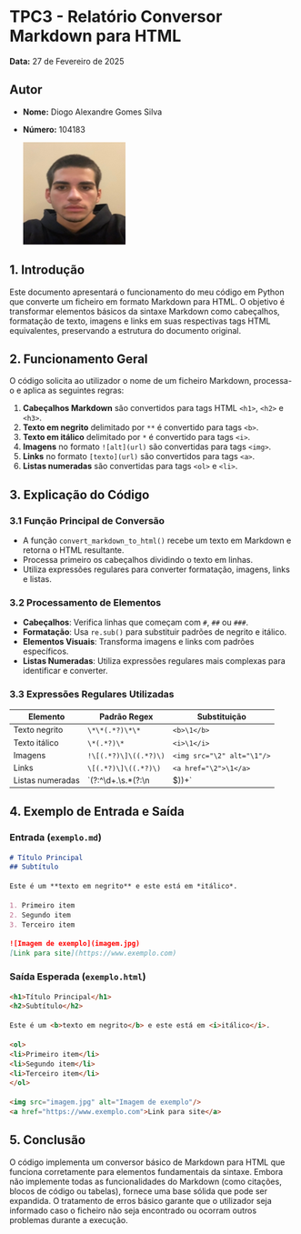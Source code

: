 # TPC3 - Relatório Conversor Markdown para HTML

**Data:** 27 de Fevereiro de 2025

## Autor
- **Nome:** Diogo Alexandre Gomes Silva
- **Número:** 104183

  ![Foto do Autor](../foto.png)

## 1. Introdução
Este documento apresentará o funcionamento do meu código em Python que converte um ficheiro em formato Markdown para HTML. O objetivo é transformar elementos básicos da sintaxe Markdown como cabeçalhos, formatação de texto, imagens e links em suas respectivas tags HTML equivalentes, preservando a estrutura do documento original.

## 2. Funcionamento Geral
O código solicita ao utilizador o nome de um ficheiro Markdown, processa-o e aplica as seguintes regras:
1. **Cabeçalhos Markdown** são convertidos para tags HTML `<h1>`, `<h2>` e `<h3>`.
2. **Texto em negrito** delimitado por `**` é convertido para tags `<b>`.
3. **Texto em itálico** delimitado por `*` é convertido para tags `<i>`.
4. **Imagens** no formato `![alt](url)` são convertidas para tags `<img>`.
5. **Links** no formato `[texto](url)` são convertidos para tags `<a>`.
6. **Listas numeradas** são convertidas para tags `<ol>` e `<li>`.

## 3. Explicação do Código

### 3.1 Função Principal de Conversão
- A função `convert_markdown_to_html()` recebe um texto em Markdown e retorna o HTML resultante.
- Processa primeiro os cabeçalhos dividindo o texto em linhas.
- Utiliza expressões regulares para converter formatação, imagens, links e listas.

### 3.2 Processamento de Elementos
- **Cabeçalhos**: Verifica linhas que começam com `#`, `##` ou `###`.
- **Formatação**: Usa `re.sub()` para substituir padrões de negrito e itálico.
- **Elementos Visuais**: Transforma imagens e links com padrões específicos.
- **Listas Numeradas**: Utiliza expressões regulares mais complexas para identificar e converter.

### 3.3 Expressões Regulares Utilizadas
| Elemento | Padrão Regex | Substituição |
|------------|------|------|
| Texto negrito | `\*\*(.*?)\*\*` | `<b>\1</b>` |
| Texto itálico | `\*(.*?)\*` | `<i>\1</i>` |
| Imagens | `!\[(.*?)\]\((.*?)\)` | `<img src="\2" alt="\1"/>` |
| Links | `\[(.*?)\]\((.*?)\)` | `<a href="\2">\1</a>` |
| Listas numeradas | `(?:^\d+\.\s.*(?:\n|$))+` | Função especial de conversão |

## 4. Exemplo de Entrada e Saída

### **Entrada (`exemplo.md`)**
```markdown
# Título Principal
## Subtítulo

Este é um **texto em negrito** e este está em *itálico*.

1. Primeiro item
2. Segundo item
3. Terceiro item

![Imagem de exemplo](imagem.jpg)
[Link para site](https://www.exemplo.com)
```

### **Saída Esperada (`exemplo.html`)**
```html
<h1>Título Principal</h1>
<h2>Subtítulo</h2>

Este é um <b>texto em negrito</b> e este está em <i>itálico</i>.

<ol>
<li>Primeiro item</li>
<li>Segundo item</li>
<li>Terceiro item</li>
</ol>

<img src="imagem.jpg" alt="Imagem de exemplo"/>
<a href="https://www.exemplo.com">Link para site</a>
```

## 5. Conclusão
O código implementa um conversor básico de Markdown para HTML que funciona corretamente para elementos fundamentais da sintaxe. Embora não implemente todas as funcionalidades do Markdown (como citações, blocos de código ou tabelas), fornece uma base sólida que pode ser expandida. O tratamento de erros básico garante que o utilizador seja informado caso o ficheiro não seja encontrado ou ocorram outros problemas durante a execução.